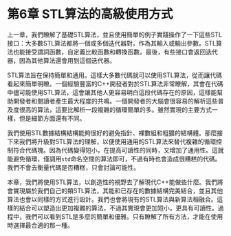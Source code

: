 # 第6章 STL算法的高級使用方式

上一章，我們瞭解了基礎STL算法，並且使用簡單的例子實踐操作了一下這些STL接口：大多數STL算法都將一個或多個迭代器對，作為其輸入或輸出參數。STL算法也能接受謂詞函數，自定義比較函數和轉換函數。最後，有些接口會返回迭代器，因為其他算法還會用到這個迭代器。

STL算法旨在保持簡單和通用。這樣大多數代碼就可以使用STL算法，從而讓代碼看起來簡單明瞭。一個經驗豐富的C++開發者對於STL算法非常瞭解，其會在代碼中儘可能使用STL算法，這會讓其他人更容易明白這段代碼存在的原因，這樣能幫助開發者和閱讀者產生最大程度的共鳴。一個開發者的大腦會很容易的解析這些普及度很高的算法，這要比解析一段複雜的循環簡單的多。雖然實現的主要方式一樣，但是細節方面還有不同。

我們使用STL數據結構結構能夠很好的避免指針、裸數組和粗獷的結構體。那麼接下來我們將升級對STL算法的理解，以便使用通用的STL算法來替代複雜的循環控制符合代碼塊。因為代碼變得短小，在提高可讀性的同時，又增加了通用性。這就能避免循環，僅調用`std`命名空間的算法即可，不過有時也會造成很糟糕的代碼。我們不會去衡量代碼是否糟糕，只會討論可能性。

本章，我們將使用STL算法，以創造性的視野去了解現代C++能做些什麼。我們將會實現屬於我們自己的類STL算法，其能和已存在的數據結構完美結合，並且其他算法也會以同樣的方式進行設計。我們也會將現有的STL算法與新算法相融合。這樣的結合可以塑造出更加複雜的算法，不過其實現會更加短小，更具有可讀性。過程中，我們可以看到STL是多麼的簡單和優雅。只有瞭解了所有方法，才能在使用時選擇最合適的那一種。
